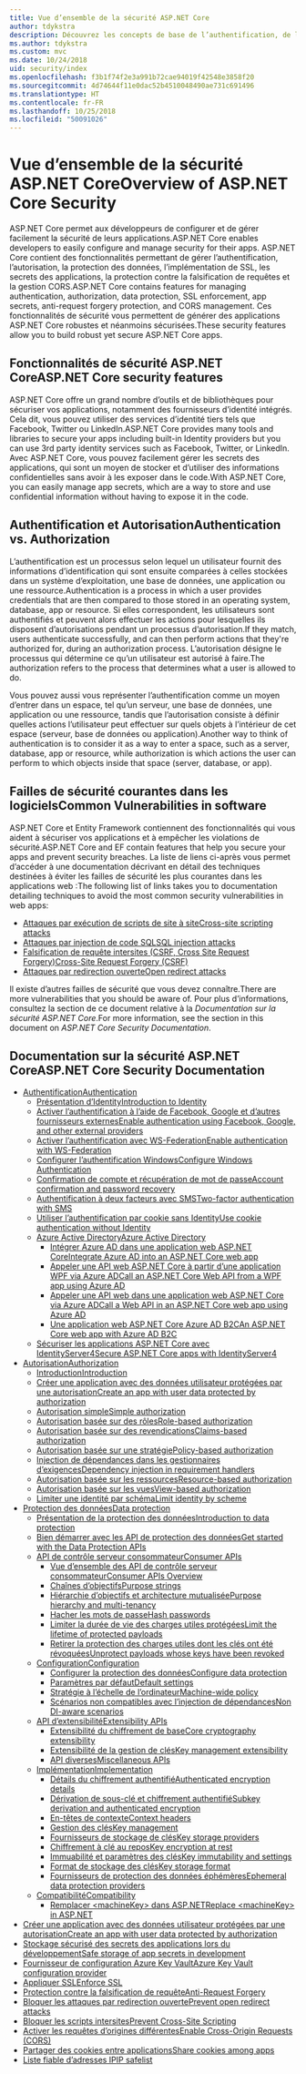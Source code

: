 ```yaml
---
title: Vue d’ensemble de la sécurité ASP.NET Core
author: tdykstra
description: Découvrez les concepts de base de l’authentification, de l’autorisation et de la sécurité dans ASP.NET Core.
ms.author: tdykstra
ms.custom: mvc
ms.date: 10/24/2018
uid: security/index
ms.openlocfilehash: f3b1f74f2e3a991b72cae94019f42548e3858f20
ms.sourcegitcommit: 4d74644f11e0dac52b4510048490ae731c691496
ms.translationtype: HT
ms.contentlocale: fr-FR
ms.lasthandoff: 10/25/2018
ms.locfileid: "50091026"
---
```

# <a name="overview-of-aspnet-core-security"></a><span data-ttu-id="ed840-103">Vue d’ensemble de la sécurité ASP.NET Core</span><span class="sxs-lookup"><span data-stu-id="ed840-103">Overview of ASP.NET Core Security</span></span>

<span data-ttu-id="ed840-104">ASP.NET Core permet aux développeurs de configurer et de gérer facilement la sécurité de leurs applications.</span><span class="sxs-lookup"><span data-stu-id="ed840-104">ASP.NET Core enables developers to easily configure and manage security for their apps.</span></span> <span data-ttu-id="ed840-105">ASP.NET Core contient des fonctionnalités permettant de gérer l’authentification, l’autorisation, la protection des données, l’implémentation de SSL, les secrets des applications, la protection contre la falsification de requêtes et la gestion CORS.</span><span class="sxs-lookup"><span data-stu-id="ed840-105">ASP.NET Core contains features for managing authentication, authorization, data protection, SSL enforcement, app secrets, anti-request forgery protection, and CORS management.</span></span> <span data-ttu-id="ed840-106">Ces fonctionnalités de sécurité vous permettent de générer des applications ASP.NET Core robustes et néanmoins sécurisées.</span><span class="sxs-lookup"><span data-stu-id="ed840-106">These security features allow you to build robust yet secure ASP.NET Core apps.</span></span>

## <a name="aspnet-core-security-features"></a><span data-ttu-id="ed840-107">Fonctionnalités de sécurité ASP.NET Core</span><span class="sxs-lookup"><span data-stu-id="ed840-107">ASP.NET Core security features</span></span>

<span data-ttu-id="ed840-108">ASP.NET Core offre un grand nombre d’outils et de bibliothèques pour sécuriser vos applications, notamment des fournisseurs d’identité intégrés. Cela dit, vous pouvez utiliser des services d’identité tiers tels que Facebook, Twitter ou LinkedIn.</span><span class="sxs-lookup"><span data-stu-id="ed840-108">ASP.NET Core provides many tools and libraries to secure your apps including built-in Identity providers but you can use 3rd party identity services such as Facebook, Twitter, or LinkedIn.</span></span> <span data-ttu-id="ed840-109">Avec ASP.NET Core, vous pouvez facilement gérer les secrets des applications, qui sont un moyen de stocker et d’utiliser des informations confidentielles sans avoir à les exposer dans le code.</span><span class="sxs-lookup"><span data-stu-id="ed840-109">With ASP.NET Core, you can easily manage app secrets, which are a way to store and use confidential information without having to expose it in the code.</span></span>

## <a name="authentication-vs-authorization"></a><span data-ttu-id="ed840-110">Authentification et Autorisation</span><span class="sxs-lookup"><span data-stu-id="ed840-110">Authentication vs. Authorization</span></span>

<span data-ttu-id="ed840-111">L’authentification est un processus selon lequel un utilisateur fournit des informations d’identification qui sont ensuite comparées à celles stockées dans un système d’exploitation, une base de données, une application ou une ressource.</span><span class="sxs-lookup"><span data-stu-id="ed840-111">Authentication is a process in which a user provides credentials that are then compared to those stored in an operating system, database, app or resource.</span></span> <span data-ttu-id="ed840-112">Si elles correspondent, les utilisateurs sont authentifiés et peuvent alors effectuer les actions pour lesquelles ils disposent d’autorisations pendant un processus d’autorisation.</span><span class="sxs-lookup"><span data-stu-id="ed840-112">If they match, users authenticate successfully, and can then perform actions that they're authorized for, during an authorization process.</span></span> <span data-ttu-id="ed840-113">L’autorisation désigne le processus qui détermine ce qu’un utilisateur est autorisé à faire.</span><span class="sxs-lookup"><span data-stu-id="ed840-113">The authorization refers to the process that determines what a user is allowed to do.</span></span>

<span data-ttu-id="ed840-114">Vous pouvez aussi vous représenter l’authentification comme un moyen d’entrer dans un espace, tel qu’un serveur, une base de données, une application ou une ressource, tandis que l’autorisation consiste à définir quelles actions l’utilisateur peut effectuer sur quels objets à l’intérieur de cet espace (serveur, base de données ou application).</span><span class="sxs-lookup"><span data-stu-id="ed840-114">Another way to think of authentication is to consider it as a way to enter a space, such as a server, database, app or resource, while authorization is which actions the user can perform to which objects inside that space (server, database, or app).</span></span>

## <a name="common-vulnerabilities-in-software"></a><span data-ttu-id="ed840-115">Failles de sécurité courantes dans les logiciels</span><span class="sxs-lookup"><span data-stu-id="ed840-115">Common Vulnerabilities in software</span></span>

<span data-ttu-id="ed840-116">ASP.NET Core et Entity Framework contiennent des fonctionnalités qui vous aident à sécuriser vos applications et à empêcher les violations de sécurité.</span><span class="sxs-lookup"><span data-stu-id="ed840-116">ASP.NET Core and EF contain features that help you secure your apps and prevent security breaches.</span></span> <span data-ttu-id="ed840-117">La liste de liens ci-après vous permet d’accéder à une documentation décrivant en détail des techniques destinées à éviter les failles de sécurité les plus courantes dans les applications web :</span><span class="sxs-lookup"><span data-stu-id="ed840-117">The following list of links takes you to documentation detailing techniques to avoid the most common security vulnerabilities in web apps:</span></span>

* [<span data-ttu-id="ed840-118">Attaques par exécution de scripts de site à site</span><span class="sxs-lookup"><span data-stu-id="ed840-118">Cross-site scripting attacks</span></span>](xref:security/cross-site-scripting)
* [<span data-ttu-id="ed840-119">Attaques par injection de code SQL</span><span class="sxs-lookup"><span data-stu-id="ed840-119">SQL injection attacks</span></span>](/ef/core/querying/raw-sql)
* [<span data-ttu-id="ed840-120">Falsification de requête intersites (CSRF, Cross Site Request Forgery)</span><span class="sxs-lookup"><span data-stu-id="ed840-120">Cross-Site Request Forgery (CSRF)</span></span>](xref:security/anti-request-forgery)
* [<span data-ttu-id="ed840-121">Attaques par redirection ouverte</span><span class="sxs-lookup"><span data-stu-id="ed840-121">Open redirect attacks</span></span>](xref:security/preventing-open-redirects)

<span data-ttu-id="ed840-122">Il existe d’autres failles de sécurité que vous devez connaître.</span><span class="sxs-lookup"><span data-stu-id="ed840-122">There are more vulnerabilities that you should be aware of.</span></span> <span data-ttu-id="ed840-123">Pour plus d’informations, consultez la section de ce document relative à la *Documentation sur la sécurité ASP.NET Core*.</span><span class="sxs-lookup"><span data-stu-id="ed840-123">For more information, see the section in this document on *ASP.NET Core Security Documentation*.</span></span>

## <a name="aspnet-core-security-documentation"></a><span data-ttu-id="ed840-124">Documentation sur la sécurité ASP.NET Core</span><span class="sxs-lookup"><span data-stu-id="ed840-124">ASP.NET Core Security Documentation</span></span>

* [<span data-ttu-id="ed840-125">Authentification</span><span class="sxs-lookup"><span data-stu-id="ed840-125">Authentication</span></span>](xref:security/authentication/index)
  * [<span data-ttu-id="ed840-126">Présentation d’Identity</span><span class="sxs-lookup"><span data-stu-id="ed840-126">Introduction to Identity</span></span>](xref:security/authentication/identity)
  * [<span data-ttu-id="ed840-127">Activer l’authentification à l’aide de Facebook, Google et d’autres fournisseurs externes</span><span class="sxs-lookup"><span data-stu-id="ed840-127">Enable authentication using Facebook, Google, and other external providers</span></span>](xref:security/authentication/social/index)
  * [<span data-ttu-id="ed840-128">Activer l’authentification avec WS-Federation</span><span class="sxs-lookup"><span data-stu-id="ed840-128">Enable authentication with WS-Federation</span></span>](xref:security/authentication/ws-federation)
  * [<span data-ttu-id="ed840-129">Configurer l’authentification Windows</span><span class="sxs-lookup"><span data-stu-id="ed840-129">Configure Windows Authentication</span></span>](xref:security/authentication/windowsauth)
  * [<span data-ttu-id="ed840-130">Confirmation de compte et récupération de mot de passe</span><span class="sxs-lookup"><span data-stu-id="ed840-130">Account confirmation and password recovery</span></span>](xref:security/authentication/accconfirm)
  * [<span data-ttu-id="ed840-131">Authentification à deux facteurs avec SMS</span><span class="sxs-lookup"><span data-stu-id="ed840-131">Two-factor authentication with SMS</span></span>](xref:security/authentication/2fa)
  * [<span data-ttu-id="ed840-132">Utiliser l’authentification par cookie sans Identity</span><span class="sxs-lookup"><span data-stu-id="ed840-132">Use cookie authentication without Identity</span></span>](xref:security/authentication/cookie)
  * [<span data-ttu-id="ed840-133">Azure Active Directory</span><span class="sxs-lookup"><span data-stu-id="ed840-133">Azure Active Directory</span></span>](xref:security/authentication/azure-active-directory/index)
    * [<span data-ttu-id="ed840-134">Intégrer Azure AD dans une application web ASP.NET Core</span><span class="sxs-lookup"><span data-stu-id="ed840-134">Integrate Azure AD into an ASP.NET Core web app</span></span>](https://azure.microsoft.com/documentation/samples/active-directory-dotnet-webapp-openidconnect-aspnetcore/)
    * [<span data-ttu-id="ed840-135">Appeler une API web ASP.NET Core à partir d’une application WPF via Azure AD</span><span class="sxs-lookup"><span data-stu-id="ed840-135">Call an ASP.NET Core Web API from a WPF app using Azure AD</span></span>](https://azure.microsoft.com/documentation/samples/active-directory-dotnet-native-aspnetcore/)
    * [<span data-ttu-id="ed840-136">Appeler une API web dans une application web ASP.NET Core via Azure AD</span><span class="sxs-lookup"><span data-stu-id="ed840-136">Call a Web API in an ASP.NET Core web app using Azure AD</span></span>](https://azure.microsoft.com/documentation/samples/active-directory-dotnet-webapp-webapi-openidconnect-aspnetcore/)
    * [<span data-ttu-id="ed840-137">Une application web ASP.NET Core Azure AD B2C</span><span class="sxs-lookup"><span data-stu-id="ed840-137">An ASP.NET Core web app with Azure AD B2C</span></span>](https://azure.microsoft.com/resources/samples/active-directory-b2c-dotnetcore-webapp/)
  * [<span data-ttu-id="ed840-138">Sécuriser les applications ASP.NET Core avec IdentityServer4</span><span class="sxs-lookup"><span data-stu-id="ed840-138">Secure ASP.NET Core apps with IdentityServer4</span></span>](https://identityserver4.readthedocs.io)
* [<span data-ttu-id="ed840-139">Autorisation</span><span class="sxs-lookup"><span data-stu-id="ed840-139">Authorization</span></span>](xref:security/authorization/index)
  * [<span data-ttu-id="ed840-140">Introduction</span><span class="sxs-lookup"><span data-stu-id="ed840-140">Introduction</span></span>](xref:security/authorization/introduction)
  * [<span data-ttu-id="ed840-141">Créer une application avec des données utilisateur protégées par une autorisation</span><span class="sxs-lookup"><span data-stu-id="ed840-141">Create an app with user data protected by authorization</span></span>](xref:security/authorization/secure-data)
  * [<span data-ttu-id="ed840-142">Autorisation simple</span><span class="sxs-lookup"><span data-stu-id="ed840-142">Simple authorization</span></span>](xref:security/authorization/simple)
  * [<span data-ttu-id="ed840-143">Autorisation basée sur des rôles</span><span class="sxs-lookup"><span data-stu-id="ed840-143">Role-based authorization</span></span>](xref:security/authorization/roles)
  * [<span data-ttu-id="ed840-144">Autorisation basée sur des revendications</span><span class="sxs-lookup"><span data-stu-id="ed840-144">Claims-based authorization</span></span>](xref:security/authorization/claims)
  * [<span data-ttu-id="ed840-145">Autorisation basée sur une stratégie</span><span class="sxs-lookup"><span data-stu-id="ed840-145">Policy-based authorization</span></span>](xref:security/authorization/policies)
  * [<span data-ttu-id="ed840-146">Injection de dépendances dans les gestionnaires d’exigences</span><span class="sxs-lookup"><span data-stu-id="ed840-146">Dependency injection in requirement handlers</span></span>](xref:security/authorization/dependencyinjection)
  * [<span data-ttu-id="ed840-147">Autorisation basée sur les ressources</span><span class="sxs-lookup"><span data-stu-id="ed840-147">Resource-based authorization</span></span>](xref:security/authorization/resourcebased)
  * [<span data-ttu-id="ed840-148">Autorisation basée sur les vues</span><span class="sxs-lookup"><span data-stu-id="ed840-148">View-based authorization</span></span>](xref:security/authorization/views)
  * [<span data-ttu-id="ed840-149">Limiter une identité par schéma</span><span class="sxs-lookup"><span data-stu-id="ed840-149">Limit identity by scheme</span></span>](xref:security/authorization/limitingidentitybyscheme)
* [<span data-ttu-id="ed840-150">Protection des données</span><span class="sxs-lookup"><span data-stu-id="ed840-150">Data protection</span></span>](xref:security/data-protection/index)
  * [<span data-ttu-id="ed840-151">Présentation de la protection des données</span><span class="sxs-lookup"><span data-stu-id="ed840-151">Introduction to data protection</span></span>](xref:security/data-protection/introduction)
  * [<span data-ttu-id="ed840-152">Bien démarrer avec les API de protection des données</span><span class="sxs-lookup"><span data-stu-id="ed840-152">Get started with the Data Protection APIs</span></span>](xref:security/data-protection/using-data-protection)
  * [<span data-ttu-id="ed840-153">API de contrôle serveur consommateur</span><span class="sxs-lookup"><span data-stu-id="ed840-153">Consumer APIs</span></span>](xref:security/data-protection/consumer-apis/index)
    * [<span data-ttu-id="ed840-154">Vue d’ensemble des API de contrôle serveur consommateur</span><span class="sxs-lookup"><span data-stu-id="ed840-154">Consumer APIs Overview</span></span>](xref:security/data-protection/consumer-apis/overview)
    * [<span data-ttu-id="ed840-155">Chaînes d’objectifs</span><span class="sxs-lookup"><span data-stu-id="ed840-155">Purpose strings</span></span>](xref:security/data-protection/consumer-apis/purpose-strings)
    * [<span data-ttu-id="ed840-156">Hiérarchie d’objectifs et architecture mutualisée</span><span class="sxs-lookup"><span data-stu-id="ed840-156">Purpose hierarchy and multi-tenancy</span></span>](xref:security/data-protection/consumer-apis/purpose-strings-multitenancy)
    * [<span data-ttu-id="ed840-157">Hacher les mots de passe</span><span class="sxs-lookup"><span data-stu-id="ed840-157">Hash passwords</span></span>](xref:security/data-protection/consumer-apis/password-hashing)
    * [<span data-ttu-id="ed840-158">Limiter la durée de vie des charges utiles protégées</span><span class="sxs-lookup"><span data-stu-id="ed840-158">Limit the lifetime of protected payloads</span></span>](xref:security/data-protection/consumer-apis/limited-lifetime-payloads)
    * [<span data-ttu-id="ed840-159">Retirer la protection des charges utiles dont les clés ont été révoquées</span><span class="sxs-lookup"><span data-stu-id="ed840-159">Unprotect payloads whose keys have been revoked</span></span>](xref:security/data-protection/consumer-apis/dangerous-unprotect)
  * [<span data-ttu-id="ed840-160">Configuration</span><span class="sxs-lookup"><span data-stu-id="ed840-160">Configuration</span></span>](xref:security/data-protection/configuration/index)
    * [<span data-ttu-id="ed840-161">Configurer la protection des données</span><span class="sxs-lookup"><span data-stu-id="ed840-161">Configure data protection</span></span>](xref:security/data-protection/configuration/overview)
    * [<span data-ttu-id="ed840-162">Paramètres par défaut</span><span class="sxs-lookup"><span data-stu-id="ed840-162">Default settings</span></span>](xref:security/data-protection/configuration/default-settings)
    * [<span data-ttu-id="ed840-163">Stratégie à l’échelle de l’ordinateur</span><span class="sxs-lookup"><span data-stu-id="ed840-163">Machine-wide policy</span></span>](xref:security/data-protection/configuration/machine-wide-policy)
    * [<span data-ttu-id="ed840-164">Scénarios non compatibles avec l’injection de dépendances</span><span class="sxs-lookup"><span data-stu-id="ed840-164">Non DI-aware scenarios</span></span>](xref:security/data-protection/configuration/non-di-scenarios)
  * [<span data-ttu-id="ed840-165">API d’extensibilité</span><span class="sxs-lookup"><span data-stu-id="ed840-165">Extensibility APIs</span></span>](xref:security/data-protection/extensibility/index)
    * [<span data-ttu-id="ed840-166">Extensibilité du chiffrement de base</span><span class="sxs-lookup"><span data-stu-id="ed840-166">Core cryptography extensibility</span></span>](xref:security/data-protection/extensibility/core-crypto)
    * [<span data-ttu-id="ed840-167">Extensibilité de la gestion de clés</span><span class="sxs-lookup"><span data-stu-id="ed840-167">Key management extensibility</span></span>](xref:security/data-protection/extensibility/key-management)
    * [<span data-ttu-id="ed840-168">API diverses</span><span class="sxs-lookup"><span data-stu-id="ed840-168">Miscellaneous APIs</span></span>](xref:security/data-protection/extensibility/misc-apis)
  * [<span data-ttu-id="ed840-169">Implémentation</span><span class="sxs-lookup"><span data-stu-id="ed840-169">Implementation</span></span>](xref:security/data-protection/implementation/index)
    * [<span data-ttu-id="ed840-170">Détails du chiffrement authentifié</span><span class="sxs-lookup"><span data-stu-id="ed840-170">Authenticated encryption details</span></span>](xref:security/data-protection/implementation/authenticated-encryption-details)
    * [<span data-ttu-id="ed840-171">Dérivation de sous-clé et chiffrement authentifié</span><span class="sxs-lookup"><span data-stu-id="ed840-171">Subkey derivation and authenticated encryption</span></span>](xref:security/data-protection/implementation/subkeyderivation)
    * [<span data-ttu-id="ed840-172">En-têtes de contexte</span><span class="sxs-lookup"><span data-stu-id="ed840-172">Context headers</span></span>](xref:security/data-protection/implementation/context-headers)
    * [<span data-ttu-id="ed840-173">Gestion des clés</span><span class="sxs-lookup"><span data-stu-id="ed840-173">Key management</span></span>](xref:security/data-protection/implementation/key-management)
    * [<span data-ttu-id="ed840-174">Fournisseurs de stockage de clés</span><span class="sxs-lookup"><span data-stu-id="ed840-174">Key storage providers</span></span>](xref:security/data-protection/implementation/key-storage-providers)
    * [<span data-ttu-id="ed840-175">Chiffrement à clé au repos</span><span class="sxs-lookup"><span data-stu-id="ed840-175">Key encryption at rest</span></span>](xref:security/data-protection/implementation/key-encryption-at-rest)
    * [<span data-ttu-id="ed840-176">Immuabilité et paramètres des clés</span><span class="sxs-lookup"><span data-stu-id="ed840-176">Key immutability and settings</span></span>](xref:security/data-protection/implementation/key-immutability)
    * [<span data-ttu-id="ed840-177">Format de stockage des clés</span><span class="sxs-lookup"><span data-stu-id="ed840-177">Key storage format</span></span>](xref:security/data-protection/implementation/key-storage-format)
    * [<span data-ttu-id="ed840-178">Fournisseurs de protection des données éphémères</span><span class="sxs-lookup"><span data-stu-id="ed840-178">Ephemeral data protection providers</span></span>](xref:security/data-protection/implementation/key-storage-ephemeral)
  * [<span data-ttu-id="ed840-179">Compatibilité</span><span class="sxs-lookup"><span data-stu-id="ed840-179">Compatibility</span></span>](xref:security/data-protection/compatibility/index)
    * [<span data-ttu-id="ed840-180">Remplacer \<machineKey> dans ASP.NET</span><span class="sxs-lookup"><span data-stu-id="ed840-180">Replace \<machineKey> in ASP.NET</span></span>](xref:security/data-protection/compatibility/replacing-machinekey)
* [<span data-ttu-id="ed840-181">Créer une application avec des données utilisateur protégées par une autorisation</span><span class="sxs-lookup"><span data-stu-id="ed840-181">Create an app with user data protected by authorization</span></span>](xref:security/authorization/secure-data)
* [<span data-ttu-id="ed840-182">Stockage sécurisé des secrets des applications lors du développement</span><span class="sxs-lookup"><span data-stu-id="ed840-182">Safe storage of app secrets in development</span></span>](xref:security/app-secrets)
* [<span data-ttu-id="ed840-183">Fournisseur de configuration Azure Key Vault</span><span class="sxs-lookup"><span data-stu-id="ed840-183">Azure Key Vault configuration provider</span></span>](xref:security/key-vault-configuration)
* [<span data-ttu-id="ed840-184">Appliquer SSL</span><span class="sxs-lookup"><span data-stu-id="ed840-184">Enforce SSL</span></span>](xref:security/enforcing-ssl)
* [<span data-ttu-id="ed840-185">Protection contre la falsification de requête</span><span class="sxs-lookup"><span data-stu-id="ed840-185">Anti-Request Forgery</span></span>](xref:security/anti-request-forgery)
* [<span data-ttu-id="ed840-186">Bloquer les attaques par redirection ouverte</span><span class="sxs-lookup"><span data-stu-id="ed840-186">Prevent open redirect attacks</span></span>](xref:security/preventing-open-redirects)
* [<span data-ttu-id="ed840-187">Bloquer les scripts intersites</span><span class="sxs-lookup"><span data-stu-id="ed840-187">Prevent Cross-Site Scripting</span></span>](xref:security/cross-site-scripting)
* [<span data-ttu-id="ed840-188">Activer les requêtes d’origines différentes</span><span class="sxs-lookup"><span data-stu-id="ed840-188">Enable Cross-Origin Requests (CORS)</span></span>](xref:security/cors)
* [<span data-ttu-id="ed840-189">Partager des cookies entre applications</span><span class="sxs-lookup"><span data-stu-id="ed840-189">Share cookies among apps</span></span>](xref:security/cookie-sharing)
* [<span data-ttu-id="ed840-190">Liste fiable d’adresses IP</span><span class="sxs-lookup"><span data-stu-id="ed840-190">IP safelist</span></span>](xref:security/ip-safelist)
